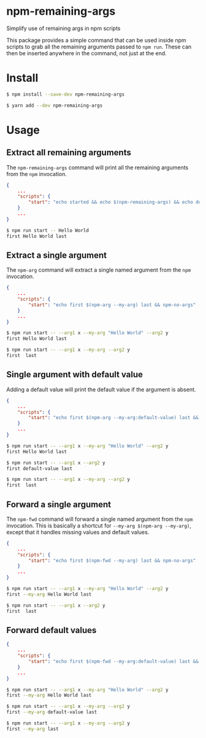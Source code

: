 # npm-remaining-args

Simplify use of remaining args in npm scripts

This package provides a simple command that can be used inside npm scripts to grab all the remaining arguments passed to `npm run`. These can then be inserted anywhere in the command, not just at the end.

# Install

```bash
$ npm install --save-dev npm-remaining-args
```

```bash
$ yarn add --dev npm-remaining-args
```

# Usage

## Extract all remaining arguments

The `npm-remaining-args` command will print all the remaining arguments from the `npm` invocation.

```json
{
    ...
    "scripts": {
        "start": "echo started && echo $(npm-remaining-args) && echo done && npm-no-args"
    }
    ...
}
```

```bash
$ npm run start -- Hello World
first Hello World last
```

## Extract a single argument

The `npm-arg` command will extract a single named argument from the `npm` invocation.

```json
{
    ...
    "scripts": {
        "start": "echo first $(npm-arg --my-arg) last && npm-no-args"
    }
    ...
}
```

```bash
$ npm run start -- --arg1 x --my-arg "Hello World" --arg2 y
first Hello World last

$ npm run start -- --arg1 x --my-arg --arg2 y
first  last
```

## Single argument with default value

Adding a default value will print the default value if the argument is absent.

```json
{
    ...
    "scripts": {
        "start": "echo first $(npm-arg --my-arg:default-value) last && npm-no-args"
    }
    ...
}
```

```bash
$ npm run start -- --arg1 x --my-arg "Hello World" --arg2 y
first Hello World last

$ npm run start -- --arg1 x --arg2 y
first default-value last

$ npm run start -- --arg1 x --my-arg --arg2 y
first  last
```

## Forward a single argument

The `npm-fwd` command will forward a single named argument from the `npm` invocation. This is basically a shortcut for `--my-arg $(npm-arg --my-arg)`, except that it handles missing values and default values.

```json
{
    ...
    "scripts": {
        "start": "echo first $(npm-fwd --my-arg) last && npm-no-args"
    }
    ...
}
```

```bash
$ npm run start -- --arg1 x --my-arg "Hello World" --arg2 y
first --my-arg Hello World last

$ npm run start -- --arg1 x --arg2 y
first  last
```

## Forward default values

```json
{
    ...
    "scripts": {
        "start": "echo first $(npm-fwd --my-arg:default-value) last && npm-no-args"
    }
    ...
}
```

```bash
$ npm run start -- --arg1 x --my-arg "Hello World" --arg2 y
first --my-arg Hello World last

$ npm run start -- --arg1 x --my-arg --arg2 y
first --my-arg default-value last

$ npm run start -- --arg1 x --my-arg --arg2 y
first --my-arg last
```
